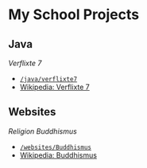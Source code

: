 # My School Projects

## Java

_Verflixte 7_

-   [`/java/verflixte7`](java/verflixte7)
-   [Wikipedia: Verflixte 7](https://de.wikipedia.org/wiki/Die_verflixte_7)

## Websites

_Religion Buddhismus_

-   [`/websites/Buddhismus`](websites/Buddhismus)
-   [Wikipedia: Buddhismus](https://de.wikipedia.org/wiki/Buddhismus)
